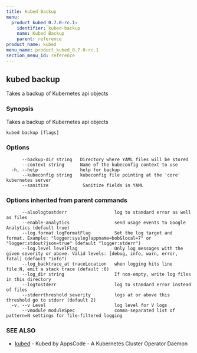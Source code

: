 ```yaml
---
title: Kubed Backup
menu:
  product_kubed_0.7.0-rc.1:
    identifier: kubed-backup
    name: Kubed Backup
    parent: reference
product_name: kubed
menu_name: product_kubed_0.7.0-rc.1
section_menu_id: reference
---
```


## kubed backup

Takes a backup of Kubernetes api objects

### Synopsis

Takes a backup of Kubernetes api objects

```
kubed backup [flags]
```

### Options

```
      --backup-dir string   Directory where YAML files will be stored
      --context string      Name of the kubeconfig context to use
  -h, --help                help for backup
      --kubeconfig string   kubeconfig file pointing at the 'core' kubernetes server
      --sanitize             Sanitize fields in YAML
```

### Options inherited from parent commands

```
      --alsologtostderr                  log to standard error as well as files
      --enable-analytics                 send usage events to Google Analytics (default true)
      --log.format logFormatFlag         Set the log target and format. Example: "logger:syslog?appname=bob&local=7" or "logger:stdout?json=true" (default "logger:stderr")
      --log.level levelFlag              Only log messages with the given severity or above. Valid levels: [debug, info, warn, error, fatal] (default "info")
      --log_backtrace_at traceLocation   when logging hits line file:N, emit a stack trace (default :0)
      --log_dir string                   If non-empty, write log files in this directory
      --logtostderr                      log to standard error instead of files
      --stderrthreshold severity         logs at or above this threshold go to stderr (default 2)
  -v, --v Level                          log level for V logs
      --vmodule moduleSpec               comma-separated list of pattern=N settings for file-filtered logging
```

### SEE ALSO

* [kubed](/products/kubed/0.7.0-rc.1/reference/kubed)	 - Kubed by AppsCode - A Kubernetes Cluster Operator Daemon

